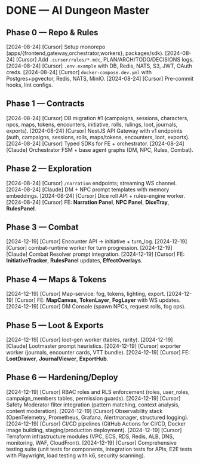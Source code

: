 # DONE — AI Dungeon Master

## Phase 0 — Repo & Rules

[2024-08-24] [Cursor] Setup monorepo (apps/{frontend,gateway,orchestrator,workers}, packages/sdk).
[2024-08-24] [Cursor] Add `.cursor/rules/*.mdc`, PLAN/ARCH/TODO/DECISIONS logs.
[2024-08-24] [Cursor] `.env.example` with DB, Redis, NATS, S3, JWT, OAuth creds.
[2024-08-24] [Cursor] `docker-compose.dev.yml` with Postgres+pgvector, Redis, NATS, MinIO.
[2024-08-24] [Cursor] Pre-commit hooks, lint configs.

## Phase 1 — Contracts

[2024-08-24] [Cursor] DB migration #1 (campaigns, sessions, characters, npcs, maps, tokens, encounters, initiative, rolls, rulings, loot, journals, exports).
[2024-08-24] [Cursor] NestJS API Gateway with v1 endpoints (auth, campaigns, sessions, rolls, maps/tokens, encounters, loot, exports).
[2024-08-24] [Cursor] Typed SDKs for FE + orchestrator.
[2024-08-24] [Claude] Orchestrator FSM + base agent graphs (DM, NPC, Rules, Combat).

## Phase 2 — Exploration

[2024-08-24] [Cursor] `/narration` endpoints; streaming WS channel.
[2024-08-24] [Claude] DM + NPC prompt templates with memory embeddings.
[2024-08-24] [Cursor] Dice roll API + rules-engine worker.
[2024-08-24] [Cursor] FE: **Narration Panel**, **NPC Panel**, **DiceTray**, **RulesPanel**.

## Phase 3 — Combat

[2024-12-19] [Cursor] Encounter API → initiative + turn_log.
[2024-12-19] [Cursor] combat-runtime worker for turn progression.
[2024-12-19] [Claude] Combat Resolver prompt integration.
[2024-12-19] [Cursor] FE: **InitiativeTracker**, **RulesPanel** updates, **EffectOverlays**.

## Phase 4 — Maps & Tokens

[2024-12-19] [Cursor] Map-service: fog, tokens, lighting, export.
[2024-12-19] [Cursor] FE: **MapCanvas**, **TokenLayer**, **FogLayer** with WS updates.
[2024-12-19] [Cursor] DM Console (spawn NPCs, request rolls, fog ops).

## Phase 5 — Loot & Exports

[2024-12-19] [Cursor] loot-gen worker (tables, rarity).
[2024-12-19] [Claude] Lootmaster prompt heuristics.
[2024-12-19] [Cursor] exporter worker (journals, encounter cards, VTT bundle).
[2024-12-19] [Cursor] FE: **LootDrawer**, **JournalViewer**, **ExportHub**.

## Phase 6 — Hardening/Deploy

[2024-12-19] [Cursor] RBAC roles and RLS enforcement (roles, user_roles, campaign_members tables, permission guards).
[2024-12-19] [Cursor] Safety Moderator filter integration (pattern matching, context analysis, content moderation).
[2024-12-19] [Cursor] Observability stack (OpenTelemetry, Prometheus, Grafana, Alertmanager, structured logging).
[2024-12-19] [Cursor] CI/CD pipelines (GitHub Actions for CI/CD, Docker image building, staging/production deployment).
[2024-12-19] [Cursor] Terraform infrastructure modules (VPC, ECS, RDS, Redis, ALB, DNS, monitoring, WAF, CloudFront).
[2024-12-19] [Cursor] Comprehensive testing suite (unit tests for components, integration tests for APIs, E2E tests with Playwright, load testing with k6, security scanning).
